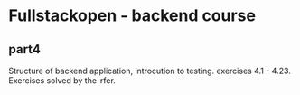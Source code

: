 # Fullstackopen - backend course

## part4

Structure of backend application, introcution to testing. exercises 4.1 - 4.23.
Exercises solved by the-rfer.
